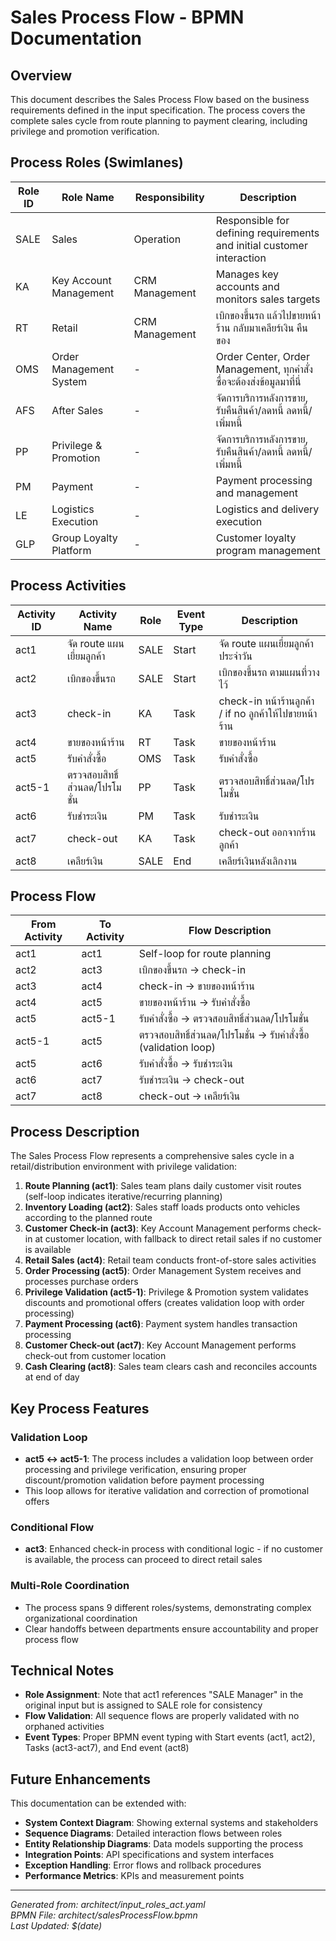 # Sales Process Flow - BPMN Documentation

## Overview
This document describes the Sales Process Flow based on the business requirements defined in the input specification. The process covers the complete sales cycle from route planning to payment clearing, including privilege and promotion verification.

## Process Roles (Swimlanes)

| Role ID | Role Name | Responsibility | Description |
|---------|-----------|----------------|-------------|
| SALE | Sales | Operation | Responsible for defining requirements and initial customer interaction |
| KA | Key Account Management | CRM Management | Manages key accounts and monitors sales targets |
| RT | Retail | CRM Management | เบิกของขึ้นรถ แล้วไปขายหน้าร้าน กลับมาเคลียร์เงิน คืนของ |
| OMS | Order Management System | - | Order Center, Order Management, ทุกคำสั่งซื่อจะต้องส่งข้อมูลมาที่นี่ |
| AFS | After Sales | - | จัดการบริการหลังการขาย, รับคืนสินค้า/ลดหนี้ ลดหนี้/เพิ่มหนี้ |
| PP | Privilege & Promotion | - | จัดการบริการหลังการขาย, รับคืนสินค้า/ลดหนี้ ลดหนี้/เพิ่มหนี้ |
| PM | Payment | - | Payment processing and management |
| LE | Logistics Execution | - | Logistics and delivery execution |
| GLP | Group Loyalty Platform | - | Customer loyalty program management |

## Process Activities

| Activity ID | Activity Name | Role | Event Type | Description |
|-------------|---------------|------|------------|-------------|
| act1 | จัด route แผนเยี่ยมลูกค้า | SALE | Start | จัด route แผนเยี่ยมลูกค้า ประจำวัน |
| act2 | เบิกของขึ้นรถ | SALE | Start | เบิกของขึ้นรถ ตามแผนที่วางไว้ |
| act3 | check-in | KA | Task | check-in หน้าร้านลูกค้า / if no ลูกค้าให้ไปขายหน้าร้าน |
| act4 | ขายของหน้าร้าน | RT | Task | ขายของหน้าร้าน |
| act5 | รับคำสั่งซื้อ | OMS | Task | รับคำสั่งซื้อ |
| act5-1 | ตรวจสอบสิทธิ์ส่วนลด/โปรโมชั่น | PP | Task | ตรวจสอบสิทธิ์ส่วนลด/โปรโมชั่น |
| act6 | รับชำระเงิน | PM | Task | รับชำระเงิน |
| act7 | check-out | KA | Task | check-out ออกจากร้านลูกค้า |
| act8 | เคลียร์เงิน | SALE | End | เคลียร์เงินหลังเลิกงาน |

## Process Flow

| From Activity | To Activity | Flow Description |
|---------------|-------------|------------------|
| act1 | act1 | Self-loop for route planning |
| act2 | act3 | เบิกของขึ้นรถ → check-in |
| act3 | act4 | check-in → ขายของหน้าร้าน |
| act4 | act5 | ขายของหน้าร้าน → รับคำสั่งซื้อ |
| act5 | act5-1 | รับคำสั่งซื้อ → ตรวจสอบสิทธิ์ส่วนลด/โปรโมชั่น |
| act5-1 | act5 | ตรวจสอบสิทธิ์ส่วนลด/โปรโมชั่น → รับคำสั่งซื้อ (validation loop) |
| act5 | act6 | รับคำสั่งซื้อ → รับชำระเงิน |
| act6 | act7 | รับชำระเงิน → check-out |
| act7 | act8 | check-out → เคลียร์เงิน |

## Process Description

The Sales Process Flow represents a comprehensive sales cycle in a retail/distribution environment with privilege validation:

1. **Route Planning (act1)**: Sales team plans daily customer visit routes (self-loop indicates iterative/recurring planning)
2. **Inventory Loading (act2)**: Sales staff loads products onto vehicles according to the planned route
3. **Customer Check-in (act3)**: Key Account Management performs check-in at customer location, with fallback to direct retail sales if no customer is available
4. **Retail Sales (act4)**: Retail team conducts front-of-store sales activities
5. **Order Processing (act5)**: Order Management System receives and processes purchase orders
6. **Privilege Validation (act5-1)**: Privilege & Promotion system validates discounts and promotional offers (creates validation loop with order processing)
7. **Payment Processing (act6)**: Payment system handles transaction processing
8. **Customer Check-out (act7)**: Key Account Management performs check-out from customer location
9. **Cash Clearing (act8)**: Sales team clears cash and reconciles accounts at end of day

## Key Process Features

### Validation Loop
- **act5 ↔ act5-1**: The process includes a validation loop between order processing and privilege verification, ensuring proper discount/promotion validation before payment processing
- This loop allows for iterative validation and correction of promotional offers

### Conditional Flow
- **act3**: Enhanced check-in process with conditional logic - if no customer is available, the process can proceed to direct retail sales

### Multi-Role Coordination
- The process spans 9 different roles/systems, demonstrating complex organizational coordination
- Clear handoffs between departments ensure accountability and proper process flow

## Technical Notes

- **Role Assignment**: Note that act1 references "SALE Manager" in the original input but is assigned to SALE role for consistency
- **Flow Validation**: All sequence flows are properly validated with no orphaned activities
- **Event Types**: Proper BPMN event typing with Start events (act1, act2), Tasks (act3-act7), and End event (act8)

## Future Enhancements

This documentation can be extended with:
- **System Context Diagram**: Showing external systems and stakeholders
- **Sequence Diagrams**: Detailed interaction flows between roles
- **Entity Relationship Diagrams**: Data models supporting the process
- **Integration Points**: API specifications and system interfaces
- **Exception Handling**: Error flows and rollback procedures
- **Performance Metrics**: KPIs and measurement points

---
*Generated from: architect/input_roles_act.yaml*  
*BPMN File: architect/salesProcessFlow.bpmn*  
*Last Updated: $(date)*